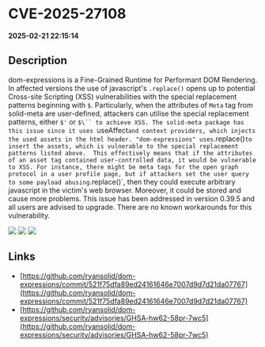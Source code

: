 # CVE-2025-27108

**2025-02-21 22:15:14**

## Description
dom-expressions is a Fine-Grained Runtime for Performant DOM Rendering. In affected versions the use of javascript's `.replace()` opens up to potential Cross-site Scripting (XSS) vulnerabilities with the special replacement patterns beginning with `$`. Particularly, when the attributes of `Meta` tag from solid-meta are user-defined, attackers can utilise the special replacement patterns, either `$'` or `$\`` to achieve XSS. The solid-meta package has this issue since it uses `useAffect` and context providers, which injects the used assets in the html header. "dom-expressions" uses `.replace()` to insert the assets, which is vulnerable to the special replacement patterns listed above.  This effectively means that if the attributes of an asset tag contained user-controlled data, it would be vulnerable to XSS. For instance, there might be meta tags for the open graph protocol in a user profile page, but if attackers set the user query to some payload abusing `.replace()`, then they could execute arbitrary javascript in the victim's web browser. Moreover, it could be stored and cause more problems. This issue has been addressed in version 0.39.5 and all users are advised to upgrade. There are no known workarounds for this vulnerability.

![](https://img.shields.io/static/v1?label=Score&message=7.3&color=red)
![](https://img.shields.io/static/v1?label=Severity&message=HIGH&color=red)
![](https://img.shields.io/static/v1?label=CWE&message=XSS&color=green)

## Links
- [https://github.com/ryansolid/dom-expressions/commit/521f75dfa89ed24161646e7007d9d7d21da07767](https://github.com/ryansolid/dom-expressions/commit/521f75dfa89ed24161646e7007d9d7d21da07767)
- [https://github.com/ryansolid/dom-expressions/security/advisories/GHSA-hw62-58pr-7wc5](https://github.com/ryansolid/dom-expressions/security/advisories/GHSA-hw62-58pr-7wc5)
